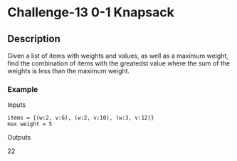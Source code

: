 # Challenge-13 0-1 Knapsack
## Description
Given a list of items with weights and values, as well as a maximum weight, find the combination of items with the greatedst value where the sum of the weights is less than the maximum weight.

### Example
Inputs
>
```
items = {(w:2, v:6), (w:2, v:10), (w:3, v:12)}
max weight = 5
```

Outputs
>
22